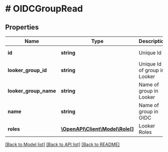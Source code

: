 # # OIDCGroupRead

## Properties

Name | Type | Description | Notes
------------ | ------------- | ------------- | -------------
**id** | **string** | Unique Id | [optional] [readonly]
**looker_group_id** | **string** | Unique Id of group in Looker | [optional] [readonly]
**looker_group_name** | **string** | Name of group in Looker | [optional] [readonly]
**name** | **string** | Name of group in OIDC | [optional] [readonly]
**roles** | [**\OpenAPI\Client\Model\Role[]**](Role.md) | Looker Roles | [optional] [readonly]

[[Back to Model list]](../../README.md#models) [[Back to API list]](../../README.md#endpoints) [[Back to README]](../../README.md)
